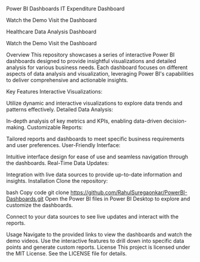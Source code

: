 Power BI Dashboards
IT Expenditure Dashboard

Watch the Demo
Visit the Dashboard

Healthcare Data Analysis Dashboard

Watch the Demo
Visit the Dashboard

Overview
This repository showcases a series of interactive Power BI dashboards designed to provide insightful visualizations and detailed analysis for various business needs. Each dashboard focuses on different aspects of data analysis and visualization, leveraging Power BI's capabilities to deliver comprehensive and actionable insights.

Key Features
Interactive Visualizations:

Utilize dynamic and interactive visualizations to explore data trends and patterns effectively.
Detailed Data Analysis:

In-depth analysis of key metrics and KPIs, enabling data-driven decision-making.
Customizable Reports:

Tailored reports and dashboards to meet specific business requirements and user preferences.
User-Friendly Interface:

Intuitive interface design for ease of use and seamless navigation through the dashboards.
Real-Time Data Updates:

Integration with live data sources to provide up-to-date information and insights.
Installation
Clone the repository:

bash
Copy code
git clone https://github.com/RahulSuregaonkar/PowerBI-Dashboards.git
Open the Power BI files in Power BI Desktop to explore and customize the dashboards.

Connect to your data sources to see live updates and interact with the reports.

Usage
Navigate to the provided links to view the dashboards and watch the demo videos.
Use the interactive features to drill down into specific data points and generate custom reports.
License
This project is licensed under the MIT License. See the LICENSE file for details.
